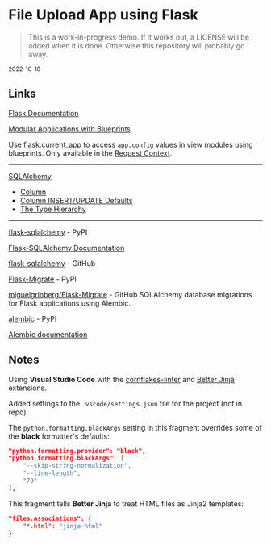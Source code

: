 # File Upload App using Flask

> This is a work-in-progress demo. If it works out, a LICENSE will be added when it is done. Otherwise this repository will probably go away.

<sub>2022-10-18</sub>

## Links

[Flask Documentation](https://flask.palletsprojects.com/en/latest/)

[Modular Applications with Blueprints](https://flask.palletsprojects.com/en/latest/blueprints/)

Use [flask.current_app](https://flask.palletsprojects.com/en/latest/api/#flask.current_app) to access `app.config` values in view modules using blueprints. Only available in the [Request Context](https://flask.palletsprojects.com/en/latest/reqcontext/#notes-on-proxies).

---

[SQLAlchemy](https://www.sqlalchemy.org/)
- [Column](https://docs.sqlalchemy.org/en/14/core/metadata.html?highlight=column#sqlalchemy.schema.Column)
- [Column INSERT/UPDATE Defaults](https://docs.sqlalchemy.org/en/14/core/defaults.html)
- [The Type Hierarchy](https://docs.sqlalchemy.org/en/14/core/type_basics.html#the-camelcase-datatypes)

---

[flask-sqlalchemy](https://pypi.org/project/flask-sqlalchemy/) - PyPI

[Flask-SQLAlchemy Documentation](https://flask-sqlalchemy.palletsprojects.com/en/3.0.x/)

[flask-sqlalchemy](https://github.com/pallets-eco/flask-sqlalchemy/) - GitHub


[Flask-Migrate](https://pypi.org/project/Flask-Migrate/) - PyPI

[miguelgrinberg/Flask-Migrate](https://github.com/miguelgrinberg/flask-migrate) - GitHub 
SQLAlchemy database migrations for Flask applications using Alembic.

[alembic](https://pypi.org/project/alembic/) - PyPI

[Alembic documentation](https://alembic.sqlalchemy.org/en/latest/)


## Notes

Using **Visual Studio Code** with the [cornflakes-linter](https://marketplace.visualstudio.com/items?itemName=kevinglasson.cornflakes-linter) and [Better Jinja](https://marketplace.visualstudio.com/items?itemName=samuelcolvin.jinjahtml) extensions.

Added settings to the `.vscode/settings.json` file for the project (not in repo).

The `python.formatting.blackArgs` setting in this fragment overrides some of the **black** formatter's defaults:

```json
"python.formatting.provider": "black",
"python.formatting.blackArgs": [
    "--skip-string-normalization",
    "--line-length",
    "79"
],
```

This fragment tells **Better Jinja** to treat HTML files as Jinja2 templates:

```json
"files.associations": {
    "*.html": "jinja-html"
}
```
